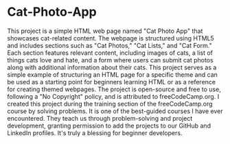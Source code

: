 # Cat-Photo-App
This project is a simple HTML web page named "Cat Photo App" that showcases cat-related content.
The webpage is structured using HTML5 and includes sections such as "Cat Photos," "Cat Lists," and "Cat Form." Each section features relevant content, including images of cats, a list of things cats love and hate, and a form where users can submit cat photos along with additional information about their cats.
This project serves as a simple example of structuring an HTML page for a specific theme and can be used as a starting point for beginners learning HTML or as a reference for creating themed webpages. The project is open-source and free to use, following a "No Copyright" policy, and is attributed to freeCodeCamp.org.
I created this project during the training section of the freeCodeCamp.org course by solving problems. It is one of the best-guided courses I have ever encountered. They teach us through problem-solving and project development, granting permission to add the projects to our GitHub and LinkedIn profiles. It's truly a blessing for beginner developers.
